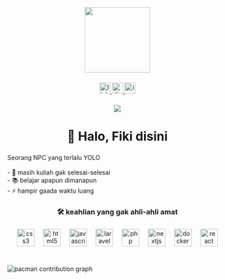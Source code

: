 <div align="center">
  <img height="150" src="https://media2.giphy.com/media/v1.Y2lkPTc5MGI3NjExamUyN2dhbXQ2eGtscnB4MHQ5aTc4bzNweGRhdDBwa3ozc2p5ODJhNiZlcD12MV9pbnRlcm5hbF9naWZfYnlfaWQmY3Q9Zw/mCRJDo24UvJMA/giphy.gif"  />
</div>

###

<div align="center">
  <a href="www.linkedin.com/in/taufiqurrahman-fiki-583338188" target="_blank">
    <img src="https://img.shields.io/static/v1?message=LinkedIn&logo=linkedin&label=&color=0077B5&logoColor=white&labelColor=&style=for-the-badge" height="25" alt="linkedin logo"  />
  </a>
  <a href="kiifiki" target="_blank">
    <img src="https://img.shields.io/static/v1?message=Discord&logo=discord&label=&color=7289DA&logoColor=white&labelColor=&style=for-the-badge" height="25" alt="discord logo"  />
  </a>
  <a href="https://www.instagram.com/callmefiki/?next=%2F" target="_blank">
    <img src="https://img.shields.io/static/v1?message=Instagram&logo=instagram&label=&color=E4405F&logoColor=white&labelColor=&style=for-the-badge" height="25" alt="instagram logo"  />
  </a>
</div>

###

<div align="center">
  <img src="https://visitor-badge.laobi.icu/badge?page_id=codenamekii.codenamekii&"  />
</div>

###

<h1 align="center">👋 Halo, Fiki disini</h1>

###

<p align="left">Seorang NPC yang terlalu YOLO<br><br>- 🔭 masih kuliah gak selesai-selesai<br>- 📚 belajar apapun dimanapun<br>- ⚡ hampir gaada waktu luang</p>

###

<h3 align="center">🛠 keahlian yang gak ahli-ahli amat</h3>

###

<div align="center">
  <img src="https://cdn.jsdelivr.net/gh/devicons/devicon/icons/css3/css3-original.svg" height="40" alt="css3 logo"  />
  <img width="12" />
  <img src="https://cdn.jsdelivr.net/gh/devicons/devicon/icons/html5/html5-original.svg" height="40" alt="html5 logo"  />
  <img width="12" />
  <img src="https://cdn.jsdelivr.net/gh/devicons/devicon/icons/javascript/javascript-original.svg" height="40" alt="javascript logo"  />
  <img width="12" />
  <img src="https://cdn.jsdelivr.net/gh/devicons/devicon/icons/laravel/laravel-original.svg" height="40" alt="laravel logo"  />
  <img width="12" />
  <img src="https://cdn.jsdelivr.net/gh/devicons/devicon/icons/php/php-original.svg" height="40" alt="php logo"  />
  <img width="12" />
  <img src="https://cdn.jsdelivr.net/gh/devicons/devicon/icons/nextjs/nextjs-original.svg" height="40" alt="nextjs logo"  />
  <img width="12" />
  <img src="https://cdn.jsdelivr.net/gh/devicons/devicon/icons/docker/docker-plain.svg" height="40" alt="docker logo"  />
  <img width="12" />
  <img src="https://cdn.simpleicons.org/react/61DAFB" height="40" alt="react logo"  />
</div>

###

<br clear="both">

<picture>
  <source media="(prefers-color-scheme: dark)" srcset="https://raw.githubusercontent.com/codenamekii/codenamekii/output/pacman-contribution-graph-dark.svg">
  <source media="(prefers-color-scheme: light)" srcset="https://raw.githubusercontent.com/codenamekii/codenamekii/output/pacman-contribution-graph.svg">
  <img alt="pacman contribution graph" src="https://raw.githubusercontent.com/codenamekii/codenamekii/output/pacman-contribution-graph.svg">
</picture>

###
